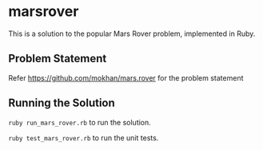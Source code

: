 marsrover
=========

This is a solution to the popular Mars Rover problem, implemented in Ruby. 

Problem Statement
-----------------
Refer https://github.com/mokhan/mars.rover for the problem statement

Running the Solution
--------------------
`ruby run_mars_rover.rb` to run the solution.   

`ruby test_mars_rover.rb` to run the unit tests. 